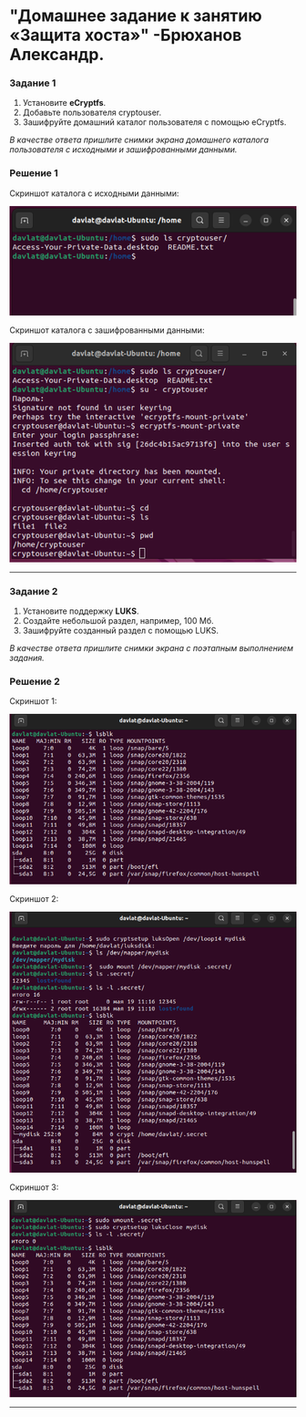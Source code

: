 # "Домашнее задание к занятию «Защита хоста»" -Брюханов Александр.

### Задание 1

1. Установите **eCryptfs**.
2. Добавьте пользователя cryptouser.
3. Зашифруйте домашний каталог пользователя с помощью eCryptfs.

*В качестве ответа  пришлите снимки экрана домашнего каталога пользователя с исходными и зашифрованными данными.*

### Решение 1

Cкриншот каталога с исходными данными:

![Скриншот 1](img/1.png)

Cкриншот каталога с зашифрованными данными:

![Скриншот 2](img/2.png)

---
### Задание 2

1. Установите поддержку **LUKS**.
2. Создайте небольшой раздел, например, 100 Мб.
3. Зашифруйте созданный раздел с помощью LUKS.

*В качестве ответа пришлите снимки экрана с поэтапным выполнением задания.*

### Решение 2

Cкриншот 1:

![Скриншот 3](img/3.png)

Cкриншот 2:

![Скриншот 4](img/4.png)

Cкриншот 3:

![Скриншот 5](img/5.png)

---
